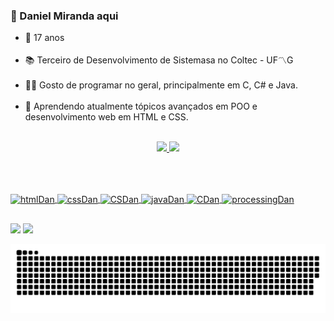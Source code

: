 ### 👋 Daniel Miranda aqui

- 🎂  17 anos <br> <br>
- 📚  Terceiro de Desenvolvimento de Sistemasa no Coltec - UF〽G <br> <br>
- 👨‍💻  Gosto de programar no geral, principalmente em C, C# e Java. <br> <br>
- 🌱  Aprendendo atualmente tópicos avançados em POO e desenvolvimento web em HTML e CSS. <br> <br>

<div align="center">
  <a href="https://github.com/rafaballerini">
  <img height="150em" src="https://github-readme-stats.vercel.app/api?username=Dannillouou&show_icons=true&theme=dark&include_all_commits=true&count_private=true"/>
  <img height="150em" src="https://github-readme-stats.vercel.app/api/top-langs/?username=Dannillouou&layout=compact&theme=dark&langs_count=10"/>
</div>

<br>

<!--
[![Dannillouou's GitHub stats](https://github-readme-stats.vercel.app/api?username=Dannillouou)](https://github.com/Dannillouou/github-readme-stats)
[![Top Langs](https://github-readme-stats.vercel.app/api/top-langs/?username=Dannillouou)](https://github.com/Dannillouou/github-readme-stats)
-->

##

<div style="display: inline_block"><br>
  <img alt= "htmlDan" align= "center" height= "40" width= "50" src="https://cdn.jsdelivr.net/gh/devicons/devicon/icons/html5/html5-plain.svg"/>
  <img alt= "cssDan"  align= "center" height= "40" width= "50" src="https://cdn.jsdelivr.net/gh/devicons/devicon/icons/css3/css3-plain.svg"/>
  <img alt= "CSDan" align= "center" height= "40" width= "50" src="https://cdn.jsdelivr.net/gh/devicons/devicon/icons/csharp/csharp-line.svg"/>
  <img alt= "javaDan" align= "center" height= "40" width= "50" src="https://cdn.jsdelivr.net/gh/devicons/devicon/icons/java/java-original.svg" />
  <img alt= "CDan" align= "center" height= "40" width= "50" src="https://cdn.jsdelivr.net/gh/devicons/devicon/icons/c/c-line.svg" />
  <img alt= "processingDan" align= "center" height= "40" width= "50" src="https://cdn.jsdelivr.net/gh/devicons/devicon/icons/processing/processing-plain.svg" />
</div>
  
##  

  <div>
    <a href= "mailto:danielalmemiranda@gmail.com" target= "_blank"><img src= "https://img.shields.io/badge/Gmail-D14836?style=for-the-badge&logo=gmail&logoColor=white"></a>
    <a href= "https://www.linkedin.com/in/daniel-de-miranda-almeida/" target= "_blank"><img src= "https://img.shields.io/badge/LinkedIn-0077B5?style=for-the-badge&logo=linkedin&logoColor=white"></a>
  </div>

![Snake animation](https://github.com/Dannillouou/Dannillouou/blob/output/github-contribution-grid-snake.svg)
